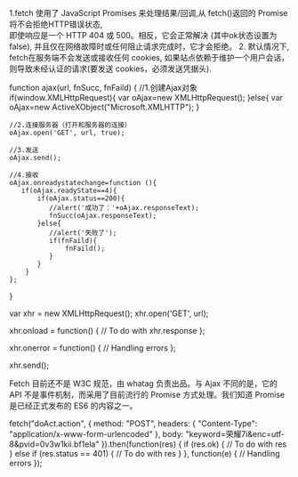 1.fetch 使用了 JavaScript Promises 来处理结果/回调,从 fetch()返回的 Promise 将不会拒绝HTTP错误状态,  
即使响应是一个 HTTP 404 或 500。相反，它会正常解决 (其中ok状态设置为false), 并且仅在网络故障时或任何阻止请求完成时，它才会拒绝。
2. 默认情况下, fetch在服务端不会发送或接收任何 cookies, 如果站点依赖于维护一个用户会话，则导致未经认证的请求(要发送 cookies，必须发送凭据头).  

function ajax(url, fnSucc, fnFaild)
{
    //1.创建Ajax对象
    if(window.XMLHttpRequest){
       var oAjax=new XMLHttpRequest();
    }else{
       var oAjax=new ActiveXObject("Microsoft.XMLHTTP");
    }

    //2.连接服务器（打开和服务器的连接）
    oAjax.open('GET', url, true);

    //3.发送
    oAjax.send();

    //4.接收
    oAjax.onreadystatechange=function (){
       if(oAjax.readyState==4){
           if(oAjax.status==200){
              //alert('成功了：'+oAjax.responseText);
              fnSucc(oAjax.responseText);
           }else{
              //alert('失败了');
              if(fnFaild){
                  fnFaild();
              }
           }
        }
    };
}


var xhr = new XMLHttpRequest();
xhr.open('GET', url);
 
xhr.onload = function() {
    // To do with xhr.response
};
 
xhr.onerror = function() {
    // Handling errors
};
 
xhr.send();

Fetch 目前还不是 W3C 规范，由 whatag 负责出品。与 Ajax 不同的是，它的 API 不是事件机制，而采用了目前流行的 Promise 方式处理。我们知道 Promise 是已经正式发布的 ES6 的内容之一。

fetch("doAct.action", {
    method: "POST",
    headers: {
        "Content-Type": "application/x-www-form-urlencoded"
    },
    body: "keyword=荣耀7i&enc=utf-8&pvid=0v3w1kii.bf1ela"
}).then(function(res) {
    if (res.ok) {
        // To do with res
    } else if (res.status == 401) {
        // To do with res
    }
}, function(e) {
    // Handling errors
});
